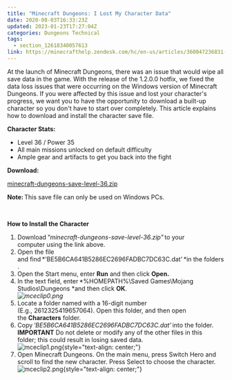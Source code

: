 ```yaml
---
title: "Minecraft Dungeons: I Lost My Character Data"
date: 2020-08-03T16:33:23Z
updated: 2023-01-23T17:27:04Z
categories: Dungeons Technical
tags:
  - section_12618340057613
link: https://minecrafthelp.zendesk.com/hc/en-us/articles/360047236831-Minecraft-Dungeons-I-Lost-My-Character-Data
---
```


At the launch of Minecraft Dungeons, there was an issue that would wipe all save data in the game. With the release of the 1.2.0.0 hotfix, we fixed the data loss issues that were occurring on the Windows version of Minecraft Dungeons. If you were affected by this issue and lost your character's progress, we want you to have the opportunity to download a built-up character so you don't have to start over completely. This article explains how to download and install the character save file. 

**Character Stats:** 

-   Level 36 / Power 35 
-   All main missions unlocked on default difficulty 
-   Ample gear and artifacts to get you back into the fight 

**Download:** 

[minecraft-dungeons-save-level-36.zip](https://www.minecraft.net/content/dam/games/dungeons/software/minecraft-dungeons-save-level-36.zip) 

**Note:** This save file can only be used on Windows PCs. 

 

**How to Install the Character** 

1.  Download *"minecraft-dungeons-save-level-36.zip"* to your computer using the link above. 
2.  Open the file and find *\'BE5B6CA641B5286EC2696FADBC7DC63C.dat\' *in the folders. 
3.  Open the Start menu, enter **Run** and then click **Open.**  
4.  In the text field, enter *%HOMEPATH%\\Saved Games\\Mojang Studios\\Dungeons *and then click **OK**.\
    *![mceclip0.png](https://minecrafthelp.zendesk.com/hc/article_attachments/360063654631/mceclip0.png)*
5.  Locate a folder named with a 16-digit number (E.g., 2612325419657064). Open this folder, and then open the **Characters** folder. 
6.  Copy *\'BE5B6CA641B5286EC2696FADBC7DC63C.dat\'* into the folder.\
    **IMPORTANT** Do not delete or modify any of the other files in this folder; this could result in losing saved data.\
    ![mceclip1.png](https://minecrafthelp.zendesk.com/hc/article_attachments/360063494012/mceclip1.png){style="text-align: center;"}
7.  Open Minecraft Dungeons. On the main menu, press Switch Hero and scroll to find the new character. Press Select to choose the character.\
    ![mceclip2.png](https://minecrafthelp.zendesk.com/hc/article_attachments/360063494072/mceclip2.png){style="text-align: center;"}
